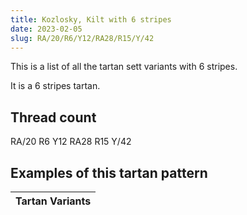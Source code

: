 ```yaml
---
title: Kozlosky, Kilt with 6 stripes
date: 2023-02-05
slug: RA/20/R6/Y12/RA28/R15/Y/42
---
```

This is a list of all the tartan sett variants with 6 stripes.

It is a 6 stripes tartan.


## Thread count
RA/20 R6 Y12 RA28 R15 Y/42

## Examples of this tartan pattern

| Tartan Variants |
|---------------|
